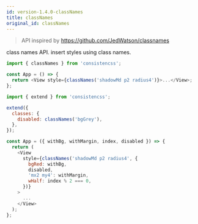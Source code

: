 ```yaml
---
id: version-1.4.0-classNames
title: classNames
original_id: classNames
---
```


> API inspired by https://github.com/JedWatson/classnames

class names API. insert styles using class names.

```js
import { classNames } from 'consistencss';

const App = () => {
  return <View style={classNames('shadowMd p2 radius4')}>...</View>;
};
```

```js
import { extend } from 'consistencss';

extend({
  classes: {
    disabled: classNames('bgGrey'),
  },
});

const App = ({ withBg, withMargin, index, disabled }) => {
  return (
    <View
      style={classNames('shadowMd p2 radius4', {
        bgRed: withBg,
        disabled,
        'mx2 my4': withMargin,
        wHalf: index % 2 === 0,
      })}
    >
      ...
    </View>
  );
};
```
